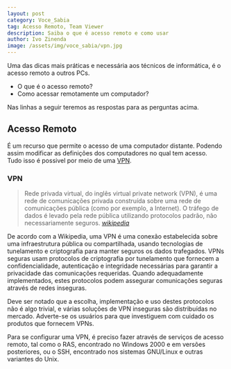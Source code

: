 ```yaml
---
layout: post
category: Voce_Sabia
tag: Acesso Remoto, Team Viewer
description: Saiba o que é acesso remoto e como usar
author: Ivo Zinenda
image: /assets/img/voce_sabia/vpn.jpg
---
```


Uma das dicas mais práticas e necessária aos técnicos de informática, é o acesso remoto a outros PCs. <br>

- O que é o acesso remoto?
- Como acessar remotamente um computador?

Nas linhas a seguir teremos as respostas para as perguntas acima.

## Acesso Remoto
É um recurso que permite o acesso de uma computador distante.
Podendo assim modificar as definições dos computadores no qual tem acesso. <br>
Tudo isso é possivel por meio de uma [VPN](https://pt.wikipedia.org/wiki/Virtual_private_network). <br>

### VPN
<blockquote>
    Rede privada virtual, do inglês virtual private network (VPN), é uma rede de comunicações privada construída sobre uma rede de comunicações pública (como por exemplo, a Internet). 
    O tráfego de dados é levado pela rede pública utilizando protocolos padrão, não necessariamente seguros.
    <em><a href="https://pt.wikipedia.org/wiki/Virtual_private_network" title="wikipedia">wikipedia</a></em>
</blockquote>

De acordo com a Wikipedia, uma VPN é uma conexão estabelecida sobre uma infraestrutura pública ou compartilhada, usando tecnologias de tunelamento e criptografia para manter seguros os dados trafegados. VPNs seguras usam protocolos de criptografia por tunelamento que fornecem a confidencialidade, autenticação e integridade necessárias para garantir a privacidade das comunicações requeridas. Quando adequadamente implementados, estes protocolos podem assegurar comunicações seguras através de redes inseguras.

Deve ser notado que a escolha, implementação e uso destes protocolos não é algo trivial, e várias soluções de VPN inseguras são distribuídas no mercado. Adverte-se os usuários para que investiguem com cuidado os produtos que fornecem VPNs.

Para se configurar uma VPN, é preciso fazer através de serviços de acesso remoto, tal como o RAS, encontrado no Windows 2000 e em versões posteriores, ou o SSH, encontrado nos sistemas GNU/Linux e outras variantes do Unix.